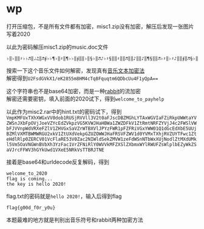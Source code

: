 
# wp

打开压缩包，不是所有文件都有加密，misc1.zip没有加密，解压后发现一张图片写着2020

以此为密码解压misc1.zip的music.doc文件

```
♭‖♭‖‖♯♭♭♬‖♩♫‖♬∮♭♭¶♭‖♯‖¶♭♭‖∮‖‖♭‖§♭‖♬♪♭♯§‖‖♯‖‖♬‖‖♪‖‖♪‖¶§‖‖♬♭♯‖♭♯♪‖‖∮‖♬§♭‖‖‖♩♪‖‖♬♭♭♬‖♩♪‖♩¶‖♩♪‖♩♬‖¶§‖‖♩‖¶♫♭♭♩‖♬♯‖♬§♭‖♭‖♩¶‖‖∮♭♭♬‖‖♭‖♫§‖¶♫‖♩∮♭♭§‖♭§‖♭§§=
```

搜索一下这个音乐文件如何解密，发现真有[音乐文本加密法](https://www.qqxiuzi.cn/bianma/wenbenjiami.php?s=yinyue)  
解密得到`U2FsdGVkX1/eK2855m8HM4cTq8Fquqtm6QDbcUu4F1yQpA==`

这个字符串也不是base64加密，而是一种[rabbit](http://www.yzcopen.com/ende/rabbit)的流加密  
解密还需要密钥，填入前面的2020试下，得到`welcome_to_payhelp`

以此作为misc2.rar中的hint.txt的密码试下，得到`VmpKMFUxTXhXWGxVV0dob1RUSjRVVll3V2t0aFJscDBZMGhLYTAxWGVIaFZiRkpUWWtaYVZWSnJXbFpOVjJoeVZYcEdZVkpzVG5KVWJHaHBWa1ZWZDFkV1ZtRmtNRFZYVjJ4c2FWSlVWbFJVVnpWdVRXeFZlV1ZHVGxSaVZrWTBXVlJPYzFWR1pFZFRiVGxYWW01Q1dGcEdXbE5UUjBZMlVXMTBWMWRGU2xkV1ZtUXdVekpGZUZOWWJHaFRSVFZWV1d0YVMxTXhjRVZUYTFwc1ZteHdlRlp0ZERCV01VcFlaRE53V0Zac2NIWldSekZMVW1zeFdWSnNTbWxXUjNodlZtMXdUMkl5Vm5OaVNGWnBVbXh3YzFac1VrZFNiRlY0WVVkMFZXSlZXbmxWYlRWUFZsWlplbEZyWkZSaVJrcFFWV3hGYkUwd1VXeE5NRkVsTTBRJTNE`

接着是base64和urldecode反复解码，得到

```shell
welcome_to_2020
flag is coming...
the key is hello 2020!
```

flag.txt的密码就是`hello 2020!`，输入后得到flag

`flag{g00d_f0r_y0u}`

本题最难的地方就是判别出音乐符号和rabbit两种加密方法
